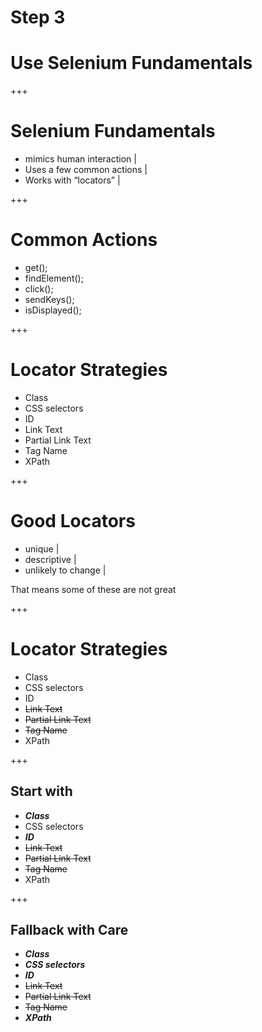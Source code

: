 # Step 3
# Use Selenium Fundamentals

+++
# Selenium Fundamentals

- mimics human interaction |
- Uses a few common actions |
- Works with “locators” |

+++

# Common Actions

- get();
- findElement();
- click();
- sendKeys();
- isDisplayed();

+++

# Locator Strategies

- Class
- CSS selectors
- ID
- Link Text
- Partial Link Text
- Tag Name
- XPath

+++

# Good Locators

- unique |
- descriptive |
- unlikely to change |

<p class='fragment'>That means some of these are not great</p>

+++

# Locator Strategies

- Class
- CSS selectors
- ID
- ~~Link Text~~
- ~~Partial Link Text~~
- ~~Tag Name~~
- XPath

+++

## Start with

- ***Class***
- CSS selectors
- ***ID***
- ~~Link Text~~
- ~~Partial Link Text~~
- ~~Tag Name~~
- XPath

+++

## Fallback with Care

- ***Class***
- ***CSS selectors***
- ***ID***
- ~~Link Text~~
- ~~Partial Link Text~~
- ~~Tag Name~~
- ***XPath***

